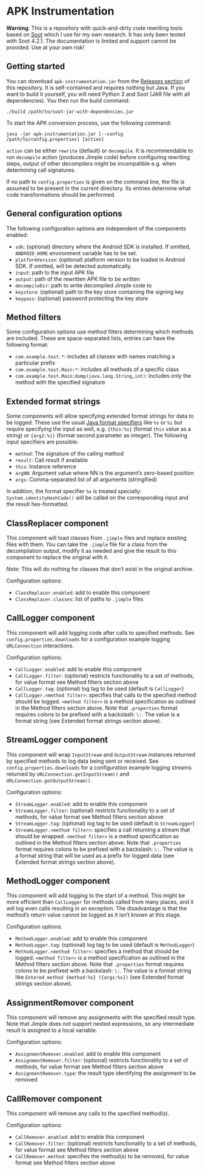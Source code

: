 # APK Instrumentation

**Warning**: This is a repository with quick-and-dirty code rewriting tools based on [Soot](https://soot-oss.github.io/soot/) which I use for my own research. It has only been tested with Soot 4.2.1. The documentation is limited and support cannot be provided. Use at your own risk!

## Getting started

You can download `apk-instrumentation.jar` from the [Releases section](https://github.com/palant/apk-instrumentation/releases) of this repository. It is self-contained and requires nothing but Java. If you want to build it yourself, you will need Python 3 and Soot (JAR file with all dependencies). You then run the build command:

    ./build /path/to/soot-jar-with-dependencies.jar

To start the APK conversion process, use the following command:

    java -jar apk-instrumentation.jar [--config /path/to/config.properties] [action]

`action` can be either `rewrite` (default) or `decompile`. It is recommendable to run `decompile` action (produces Jimple code) before configuring rewriting steps, output of other decompilers might be incompatible e.g. when determining call signatures.

If no path to `config.properties` is given on the command line, the file is assumed to be present in the current directory. Its entries determine what code transformations should be performed.

## General configuration options

The following configuration options are independent of the components enabled:

* `sdk`: (optional) directory where the Android SDK is installed. If omitted, `ANDROID_HOME` environment variable has to be set.
* `platformVersion`: (optional) platform version to be loaded in Android SDK. If omitted, will be detected automatically.
* `input`: path to the input APK file
* `output`: path of the rewritten APK file to be written
* `decompileDir`: path to write decompiled Jimple code to
* `keystore`: (optional) path to the key store containing the signing key
* `keypass`: (optional) password protecting the key store

## Method filters

Some configuration options use method filters determining which methods are included. These are space-separated lists, entries can have the following format:

* `com.example.test.*`: includes all classes with names matching a particular prefix
* `com.example.test.Main:*`: includes all methods of a specific class
* `com.example.test.Main:dump(java.lang.String,int)`: includes only the method with the specified signature

## Extended format strings

Some components will allow specifying extended format strings for data to be logged. These use the usual [Java format specifiers](https://docs.oracle.com/javase/7/docs/api/java/util/Formatter.html#syntax) like `%s` or `%i` but require specifying the input as well, e.g. `{this:%s}` (format `this` value as a string) or `{arg2:%i}` (format second parameter as integer). The following input specifiers are possible:

* `method`: The signature of the calling method
* `result`: Call result if available
* `this`: Instance reference
* `argNN`: Argument value where NN is the argument’s zero-based position
* `args`: Comma-separated list of all arguments (stringified)

In addition, the format specifier `%x` is treated specially: `System.identityHashCode()` will be called on the corresponding input and the result hex-formatted.

## ClassReplacer component

This component will load classes from `.jimple` files and replace existing files with them. You can take the `.jimple` file for a class from the decompilation output, modify it as needed and give the result to this component to replace the original with it.

*Note*: This will do nothing for classes that don’t exist in the original archive.

Configuration options:

* `ClassReplacer.enabled`: add to enable this component
* `ClassReplacer.classes`: list of paths to `.jimple` files

## CallLogger component

This component will add logging code after calls to specified methods. See `config.properties.downloads` for a configuration example logging `URLConnection` interactions.

Configuration options:

* `CallLogger.enabled`: add to enable this component
* `CallLogger.filter`: (optional) restricts functionality to a set of methods, for value format see Method filters section above
* `CallLogger.tag`: (optional) log tag to be used (default is `CallLogger`)
* `CallLogger.<method filter>`: specifies that calls to the specified method should be logged. `<method filter>` is a method specification as outlined in the Method filters section above. Note that `.properties` format requires colons to be prefixed with a backslash: `\:`. The value is a format string (see Extended format strings section above).

## StreamLogger component

This component will wrap `InputStream` and `OutputStream` instances returned by specified methods to log data being sent or received. See `config.properties.downloads` for a configuration example logging streams returned by `URLConnection.getInputStream()` and `URLConnection.getOutputStream()`.

Configuration options:

* `StreamLogger.enabled`: add to enable this component
* `StreamLogger.filter`: (optional) restricts functionality to a set of methods, for value format see Method filters section above
* `StreamLogger.tag`: (optional) log tag to be used (default is `StreamLogger`)
* `StreamLogger.<method filter>`: specifies a call returning a stream that should be wrapped. `<method filter>` is a method specification as outlined in the Method filters section above. Note that `.properties` format requires colons to be prefixed with a backslash: `\:`. The value is a format string that will be used as a prefix for logged data (see Extended format strings section above).

## MethodLogger component

This component will add logging to the start of a method. This might be more efficient than `CallLogger` for methods called from many places, and it will log even calls resulting in an exception. The disadvantage is that the method’s return value cannot be logged as it isn’t known at this stage.

Configuration options:

* `MethodLogger.enabled`: add to enable this component
* `MethodLogger.tag`: (optional) log tag to be used (default is `MethodLogger`)
* `MethodLogger.<method filter>`: specifies a method that should be logged. `<method filter>` is a method specification as outlined in the Method filters section above. Note that `.properties` format requires colons to be prefixed with a backslash: `\:`. The value is a format string like `Entered method {method:%s} ({args:%s})` (see Extended format strings section above).

## AssignmentRemover component

This component will remove any assignments with the specified result type. Note that Jimple does not support nested expressions, so any intermediate result is assigned to a local variable.

Configuration options:

* `AssignmentRemover.enabled`: add to enable this component
* `AssignmentRemover.filter`: (optional) restricts functionality to a set of methods, for value format see Method filters section above
* `AssignmentRemover.type`: the result type identifying the assignment to be removed

## CallRemover component

This component will remove any calls to the specified method(s).

Configuration options:

* `CallRemover.enabled`: add to enable this component
* `CallRemover.filter`: (optional) restricts functionality to a set of methods, for value format see Method filters section above
* `CallRemover.method`: specifies the method(s) to be removed, for value format see Method filters section above
